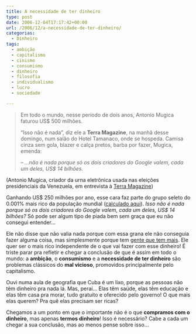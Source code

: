 ```yaml
---
title: A necessidade de ter dinheiro
type: post
date: 2006-12-04T17:17:42+00:00
url: /2006/12/a-necessidade-de-ter-dinheiro/
categorias:
  - Dinheiro
tags:
  - ambição
  - capitalismo
  - cinismo
  - consumismo
  - dinheiro
  - filosofia
  - individualismo
  - lucro
  - sociedade

---
```

> Em todo o mundo, nesse período de dois anos, Antonio Mugica faturou US$ 500 milhões.
>
> “Isso não é nada”, diz ele a **Terra Magazine**, na manhã desse domingo, num salão do Hotel Tamanaco, onde se hospeda. Camisa cinza sem gola, blazer e calça pretos, barba por fazer, Mugica, emenda:
>
> _– …não é nada porque só os dois criadores do Google valem, cada um deles, US$ 14 bilhões._

(Antonio Mugica, criador da urna eletrônica usada nas eleições presidenciais da Venezuela, em entrevista à [Terra Magazine][1])

Ganhando US$ 250 milhões por ano, esse cara faz parte do grupo seleto do 0.001% mais rico da população mundial ([calculado aqui][2]). _Isso não é nada porque só os dois criadores do Google valem, cada um deles, US$ 14 bilhões?_ Só pode ser algum tipo de piada bem sem graça que eu não consegui entender…

Ele não disse que não valia nada porque com essa grana ele não conseguia fazer alguma coisa, mas simplesmente porque tem [gente que tem mais][3]. Ele quer ser o mais rico independente de o que vai fazer com esse dinheiro! É triste parar pra refletir e chegar a conclusão de que é assim em todo o mundo: a **ambição**, o **consumismo** e a **necessidade de ter dinheiro** são problemas clássicos do **mal vicioso**, promovidos principalmente pelo capitalismo.

Ouvi numa aula de geografia que Cuba é um lixo, porque as pessoas não têm dinheiro pra nada lá. Mas, peraí… Elas têm saúde, elas têm educação e elas têm casa pra morar, tudo gratuito e oferecido pelo governo! O que mais elas querem? Pra quê elas precisam ser ricas?

Chegamos a um ponto em que o importante não é o que **compramos com o dinheiro**, mas apenas **termos dinheiro**! Isso é necessário? Cabe a cada um chegar a sua conclusão, mas ao menos pense sobre isso…

 [1]: http://terramagazine.terra.com.br/interna/0,,OI1281488-EI6580,00.html
 [2]: http://www.globalrichlist.com/
 [3]: http://www.google.com

